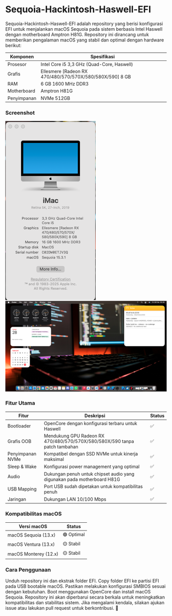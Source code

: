 # Sequoia-Hackintosh-Haswell-EFI
Sequoia-Hackintosh-Haswell-EFI adalah repository yang berisi konfigurasi EFI untuk menjalankan macOS Sequoia pada sistem berbasis Intel Haswell dengan motherboard Amptron H81G. Repository ini dirancang untuk memberikan pengalaman macOS yang stabil dan optimal dengan hardware berikut:

| Komponen         | Spesifikasi                                                                 |
|------------------|-----------------------------------------------------------------------------|
| Prosesor         | Intel Core i5 3,3 GHz (Quad-Core, Haswell)                                  |
| Grafis           | Ellesmere [Radeon RX 470/480/570/570X/580/580X/590] 8 GB                    |
| RAM              | 6 GB 1600 MHz DDR3                                                          |
| Motherboard      | Amptron H81G                                                                |
| Penyimpanan      | NVMe 512GB                                                                  |

### Screenshot
![About This Mac](Screenshot/about_this_mac.png)
![Desktop Image](Screenshot/image1.png)

### Fitur Utama

| Fitur                | Deskripsi                                                                 | Status |
|----------------------|--------------------------------------------------------------------------|--------|
| Bootloader           | OpenCore dengan konfigurasi terbaru untuk Haswell                        | ✅     |
| Grafis OOB           | Mendukung GPU Radeon RX 470/480/570/570X/580/580X/590 tanpa patch tambahan | ✅     |
| Penyimpanan NVMe     | Kompatibel dengan SSD NVMe untuk kinerja maksimal                         | ✅     |
| Sleep & Wake         | Konfigurasi power management yang optimal                                 | ✅     |
| Audio                | Dukungan penuh untuk chipset audio yang digunakan pada motherboard H81G   | ✅     |
| USB Mapping          | Port USB sudah dipetakan untuk kompatibilitas penuh                       | ✅     |
| Jaringan             | Dukungan LAN 10/100 Mbps                                                  | ✅     |

### Kompatibilitas macOS
| Versi macOS       | Status  |
|-------------------|---------|
| macOS Sequoia (13.x) | 🟢 Optimal |
| macOS Ventura (13.x) | 🟡 Stabil  |
| macOS Monterey (12.x) | 🟡 Stabil  |

### Cara Penggunaan
Unduh repository ini dan ekstrak folder EFI.
Copy folder EFI ke partisi EFI pada USB bootable macOS.
Pastikan melakukan konfigurasi SMBIOS sesuai dengan kebutuhan.
Boot menggunakan OpenCore dan install macOS Sequoia.
Repository ini akan diperbarui secara berkala untuk meningkatkan kompatibilitas dan stabilitas sistem. Jika mengalami kendala, silakan ajukan issue atau lakukan pull request untuk berkontribusi. 🚀
